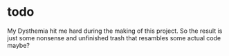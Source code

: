 # todo
My Dysthemia hit me hard during the making of this project. So the result is just some nonsense and unfinished trash that resambles some actual code maybe?
